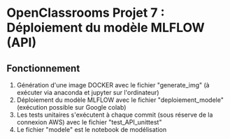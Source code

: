 # OpenClassrooms Projet 7 : Déploiement du modèle MLFLOW (API)

## Fonctionnement
1. Génération d'une image DOCKER avec le fichier "generate_img" (à exécuter via anaconda et jupyter sur l'ordinateur)
2. Déploiement du modèle MLFLOW avec le fichier "deploiement_modele" (exécution possible sur Google colab)
3. Les tests unitaires s'exécutent à chaque commit (sous réserve de la connexion AWS) avec le fichier "test_API_unittest"
4. Le fichier "modele" est le notebook de modélisation
